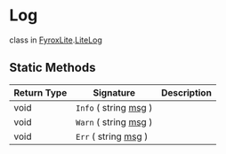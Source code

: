# Log
class in [FyroxLite](../../scripting_api_cs.md).[LiteLog](../LiteLog.md)
## Static Methods
| Return Type | Signature | Description |
|---|---|---|
| void | `Info` ( string <ins>msg</ins> ) |  |
| void | `Warn` ( string <ins>msg</ins> ) |  |
| void | `Err` ( string <ins>msg</ins> ) |  |

